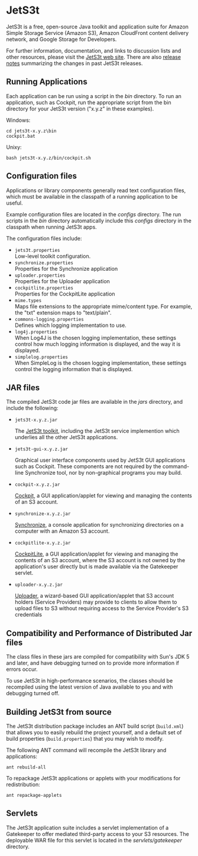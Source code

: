 JetS3t
======

JetS3t is a free, open-source Java toolkit and application suite for 
Amazon Simple Storage Service (Amazon S3), Amazon CloudFront content 
delivery network, and Google Storage for Developers.

For further information, documentation, and links to discussion lists and
other resources, please visit the [JetS3t web site][jets3t]. There are also 
[release notes][jets3t-releasenotes] summarizing the changes in past JetS3t
releases.

[jets3t]: http://www.jets3t.org/
[jets3t-toolkit]: http://www.jets3t.org/toolkit/toolkit.html
[jets3t-releasenotes]: http://www.jets3t.org/RELEASE_NOTES.txt

[jets3t-cockpit]: http://www.jets3t.org/applications/cockpit.html
[jets3t-synchronize]: http://www.jets3t.org/applications/synchronize.html
[jets3t-cockpitlite]: http://www.jets3t.org/applications/cockpitlite.html
[jets3t-uploader]: http://www.jets3t.org/applications/uploader.html


Running Applications
--------------------

Each application can be run using a script in the _bin_ directory.
To run an application, such as Cockpit, run the appropriate script from
the bin directory for your JetS3t version ("x.y.z" in these examples).

Windows:

    cd jets3t-x.y.z\bin
    cockpit.bat

Unixy:

    bash jets3t-x.y.z/bin/cockpit.sh


Configuration files
-------------------

Applications or library components generally read text configuration files,
which must be available in the classpath of a running application to be useful.

Example configuration files are located in the _configs_ directory. The
run scripts in the _bin_ directory automatically include this _configs_
directory in the classpath when running JetS3t apps.

The configuration files include:

 * `jets3t.properties`  
    Low-level toolkit configuration.
 * `synchronize.properties`  
    Properties for the Synchronize application
 * `uploader.properties`  
    Properties for the Uploader application
 * `cockpitlite.properties`  
    Properties for the CockpitLite application
 * `mime.types`  
    Maps file extensions to the appropriate mime/content type.
    For example, the "txt" extension maps to "text/plain".
 * `commons-logging.properties`  
    Defines which logging implementation to use.
 * `log4j.properties`  
    When Log4J is the chosen logging implementation, 
    these settings control how much logging information is displayed, and 
    the way it is displayed.
 * `simplelog.properties`  
    When SimpleLog is the chosen logging implementation,
    these settings control the logging information that is displayed.


JAR files
---------

The compiled JetS3t code jar files are available in the _jars_ directory,
and include the following:

 * `jets3t-x.y.z.jar`  

   The [JetS3t toolkit][jets3t-toolkit], including the JetS3t service implemention
   which underlies all the other JetS3t applications.

 * `jets3t-gui-x.y.z.jar`

   Graphical user interface components used by JetS3t GUI applications such as
   Cockpit. These components are not required by the command-line Synchronize
   tool, nor by non-graphical programs you may build.

 * `cockpit-x.y.z.jar`

   [Cockpit][jets3t-cockpit], a GUI application/applet for viewing and managing
   the contents of an S3 account.

 * `synchronize-x.y.z.jar`

   [Synchronize][jets3t-synchronize], a console application for synchronizing
   directories on a computer with an Amazon S3 account.

 * `cockpitlite-x.y.z.jar`

   [CockpitLite][jets3t-cockpitlite], a GUI application/applet for viewing and
   managing the contents of an S3 account, where the S3 account is not owned by
   the application's user directly but is made available via the Gatekeeper servlet.

 * `uploader-x.y.z.jar`

   [Uploader][jets3t-uploader], a wizard-based GUI application/applet that S3 
   account holders (Service Providers) may provide to clients to allow them to 
   upload files to S3 without requiring access to the Service Provider's S3
   credentials


Compatibility and Performance of Distributed Jar files
------------------------------------------------------

The class files in these jars are compiled for compatibility with Sun's
JDK 5 and later, and have debugging turned on to provide more information
if errors occur.

To use JetS3t in high-performance scenarios, the classes should be
recompiled using the latest version of Java available to you and with
debugging turned off.


Building JetS3t from source
---------------------------

The JetS3t distribution package includes an ANT build script (`build.xml`) that
allows you to easily rebuild the project yourself, and a default set of build
properties (`build.properties`) that you may wish to modify.

The following ANT command will recompile the JetS3t library and applications:

    ant rebuild-all

To repackage JetS3t applications or applets with your modifications for
redistribution:

    ant repackage-applets


Servlets
--------

The JetS3t application suite includes a servlet implementation of a Gatekeeper
to offer mediated third-party access to your S3 resources. The deployable WAR 
file for this servlet is located in the _servlets/gatekeeper_ directory.
